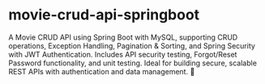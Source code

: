 # movie-crud-api-springboot
A Movie CRUD API using Spring Boot with MySQL, supporting CRUD operations, Exception Handling, Pagination &amp; Sorting, and Spring Security with JWT Authentication. Includes API security testing, Forgot/Reset Password functionality, and unit testing. Ideal for building secure, scalable REST APIs with authentication and data management. 🚀
